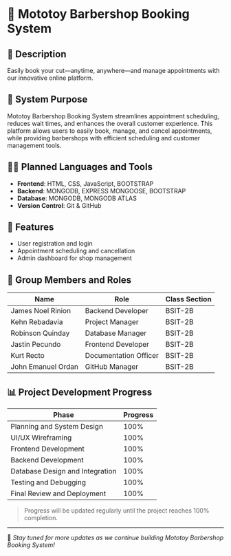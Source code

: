 # 💈 Mototoy Barbershop Booking System

## 📖 Description
Easily book your cut—anytime, anywhere—and manage appointments with our innovative online platform.

## 🎯 System Purpose
Mototoy Barbershop Booking System streamlines appointment scheduling, reduces wait times, and enhances the overall customer experience. This platform allows users to easily book, manage, and cancel appointments, while providing barbershops with efficient scheduling and customer management tools.

## 🧑‍💻 Planned Languages and Tools
- **Frontend**: HTML, CSS, JavaScript, BOOTSTRAP
- **Backend**: MONGODB, EXPRESS MONGOOSE, BOOTSTRAP
- **Database**: MONGODB, MONGODB ATLAS 
- **Version Control**: Git & GitHub

## 🌟 Features
- User registration and login
- Appointment scheduling and cancellation
- Admin dashboard for shop management


## 👥 Group Members and Roles

| Name                  | Role                  | Class Section |
|-----------------------|-----------------------|---------------|
| James Noel Rinion     | Backend Developer     | BSIT-2B       |
| Kehn Rebadavia        | Project Manager       | BSIT-2B       |
| Robinson Quinday      | Database Manager      | BSIT-2B       |
| Jastin Pecundo        | Frontend Developer    | BSIT-2B       |
| Kurt Recto            | Documentation Officer | BSIT-2B       |
| John Emanuel Ordan    | GitHub Manager        | BSIT-2B       |

## 📊 Project Development Progress

| Phase                         | Progress |
|-------------------------------|----------|
| Planning and System Design    |   100%   |
| UI/UX Wireframing             |   100%   |
| Frontend Development          |   100%   |
| Backend Development           |   100%   |
| Database Design and Integration|  100%   |
| Testing and Debugging         |   100%   |
| Final Review and Deployment   |   100%   |

> Progress will be updated regularly until the project reaches 100% completion.

---

📌 *Stay tuned for more updates as we continue building Mototoy Barbershop Booking System!*
